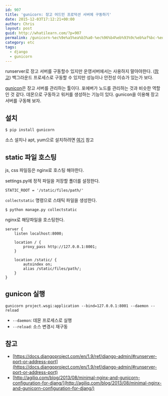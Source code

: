 ```yaml
---
id: 907
title: 'gunicorn: 장고 어드민 프로덕션 서버에 구동하기'
date: 2015-12-03T17:12:21+00:00
author: Chris
layout: post
guid: http://whatilearn.com/?p=907
permalink: /gunicorn-%ec%9e%a5%ea%b3%a0-%ec%96%b4%eb%93%9c%eb%af%bc-%ed%94%84%eb%a1%9c%eb%8d%95%ec%85%98-%ec%84%9c%eb%b2%84%ec%97%90-%ea%b5%ac%eb%8f%99%ed%95%98%ea%b8%b0/
category: etc
tags:
  - django
  - gunicorn
---
```

runserver로 장고 서버를 구동할수 있지만 운영서버에서는 사용하지 말아야한다. ([참고](https://docs.djangoproject.com/en/1.9/ref/django-admin/#runserver-port-or-address-port)) 백그라운드 프로세스로 구동할 수 있지만 성능이나 안전성 이슈가 있는가 보다.

[gunicon](http://gunicorn.org/)은 장고 서버를 관리하는 툴이다. 포에버가 노드를 관리하는 것과 비슷한 역할인 것 같다. 데몬으로 구동하고 워커를 생성하는 기능이 있다. gunicon을 이용해 장고 서버를 구동해 보자.

## 설치

```
$ pip install gunicorn
```

소스 설치나 apt, yum으로 설치하려면 [여기](http://docs.gunicorn.org/en/latest/install.html) 참고


## static 파일 호스팅

js, css 파일등은 nginx로 호스팅 해야한다. 

settings.py에 정적 파일을 저장할 폴더를 설정한다.

```
STATIC_ROOT = '/static/files/path/'
```

`collectstatic` 명령으로 스태틱 파일을 생성한다.

```
$ python manage.py collectstatic
```

nginx로 해당파일을 호스팅한다.

```
server {
    listen localhost:8000;

    location / {
        proxy_pass http://127.0.0.1:8001;
    }

    location /static/ {
        autoindex on;
        alias /static/files/path/;
    }
}
```


## gunicon 실행

```
gunicorn project.wsgi:application --bind=127.0.0.1:8001 --daemon --reload
```

* `--daemon`: 데몬 프로세스로 실행
* `--reload`: 소스 변경시 재구동 


## 참고

* [https://docs.djangoproject.com/en/1.9/ref/django-admin/#runserver-port-or-address-port](https://docs.djangoproject.com/en/1.9/ref/django-admin/#runserver-port-or-address-port)
* [http://agiliq.com/blog/2013/08/minimal-nginx-and-gunicorn-configuration-for-djang/](http://agiliq.com/blog/2013/08/minimal-nginx-and-gunicorn-configuration-for-djang/)